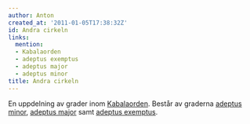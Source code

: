 ```yaml
---
author: Anton
created_at: '2011-01-05T17:38:32Z'
id: Andra cirkeln
links:
  mention:
  - Kabalaorden
  - adeptus exemptus
  - adeptus major
  - adeptus minor
title: Andra cirkeln
---
```


En uppdelning av grader inom [Kabalaorden]. Består av graderna [adeptus minor], [adeptus major] samt
[adeptus exemptus].

  [Kabalaorden]: Kabalaorden
  [adeptus minor]: adeptus_minor
  [adeptus major]: adeptus_major
  [adeptus exemptus]: adeptus_exemptus

